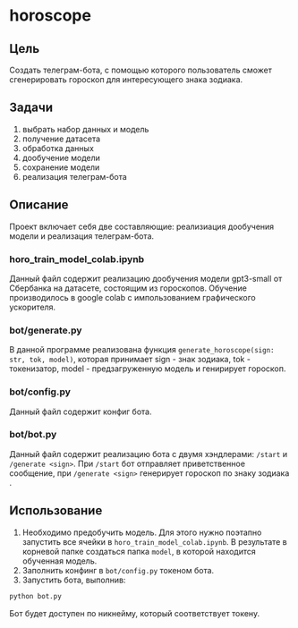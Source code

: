 # horoscope
## Цель
Создать телеграм-бота, с помощью которого пользователь сможет сгенерировать гороскоп для интересующего знака зодиака.
## Задачи 
1) выбрать набор данных и модель
2) получение датасета
3) обработка данных
4) дообучение модели
5) сохранение модели
6) реализация телеграм-бота

## Описание
Проект включает себя две составляющие: реализиация дообучения модели и реализация телеграм-бота.

### horo_train_model_colab.ipynb
Данный файл содержит реализацию дообучения модели gpt3-small от Сбербанка на датасете, состоящим из гороскопов. Обучение производилось в google colab с импользованием графического ускорителя.

### bot/generate.py
В данной программе реализована функция `generate_horoscope(sign: str, tok, model)`, которая принимает sign - знак зодиака, tok - токенизатор, model - предзагруженную модель и генирирует гороскоп.

### bot/config.py
Данный файл содержит конфиг бота.

### bot/bot.py
Данный файл содержит реализацию бота с двумя хэндлерами: `/start` и `/generate <sign>`. При `/start` бот отправляет приветственное сообщение, при `/generate <sign>` генерирует гороскоп по знаку зодиака <sign>.

## Использование
1) Необходимо предобучить модель. Для этого нужно поэтапно запустить все ячейки в `horo_train_model_colab.ipynb`. В результате в корневой папке создаться папка `model`, в которой находится обученная модель.
2) Заполнить конфинг в `bot/config.py` токеном бота.
3) Запустить бота, выполнив: 
```Python
python bot.py
```
Бот будет доступен по никнейму, который соответствует токену.
